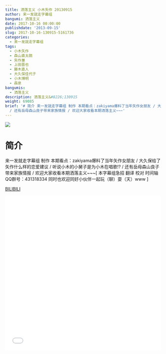 ```yaml
---
title: 洒落主义 小木矢作 20130915
author: 来一发就走字幕组
bangumi: 洒落主义
date: 2017-10-16 00:00:00
publishdate: '2013-09-15'
slug: 2017-10-16-130915-5161736
categories:
  - 来一发就走字幕组
tags:
  - 小木矢作
  - 森山直太朗
  - 矢作兼
  - 上田晋也
  - 藤木直人
  - 大久保佳代子
  - 小木博明
  - 森泉
bangumis:
  - 洒落主义
description: 洒落主义&#8226;130915
weight: 69085
brief: '# 简介 来一发就走字幕组 制作 本期看点：zakiyama爆料了当年矢作女朋友 / 大久保给了矢作什么样的恋爱建议 / 听说小木的小舅子是为小木在唱歌!?
  / 还有岳母森山良子带来家族情报 / 欢迎大家收看本期洒落主义~~~'
---
```


![](https://i.imgur.com/50oEBuU.jpg)

# 简介  
来一发就走字幕组 制作 本期看点：zakiyama爆料了当年矢作女朋友 / 大久保给了矢作什么样的恋爱建议 / 听说小木的小舅子是为小木在唱歌!? / 还有岳母森山良子带来家族情报 / 欢迎大家收看本期洒落主义~~~[ 本字幕组急招 翻译 校对 时间轴   QQ群号：431318334 同时也欢迎同好小伙伴一起玩（聊）耍（天）www ]


  [BILIBILI](https://www.bilibili.com/video/av5161736/)


<div class="vcontainer">  <iframe class='video' src="//www.bilibili.com/blackboard/player.html?aid=5161736" width="100%" height="500" frameborder="0" allowfullscreen="allowfullscreen"></iframe></div>
